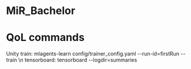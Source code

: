 # MiR_Bachelor

# QoL commands
Unity
train: mlagents-learn config/trainer_config.yaml --run-id=firstRun --train \n
tensorboard: tensorboard --logdir=summaries

